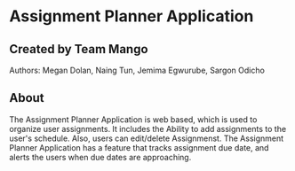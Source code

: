 # Assignment Planner Application
## Created by Team Mango

Authors: Megan Dolan, Naing Tun, Jemima Egwurube, Sargon Odicho

## About
The Assignment Planner Application is web based, which is used to organize user assignments. It includes the Ability to 
add assignments to the user's schedule. Also, users can edit/delete Assignmenst. The Assignment Planner Application has a feature that tracks assignment due date, and alerts the users when due dates are approaching. 
